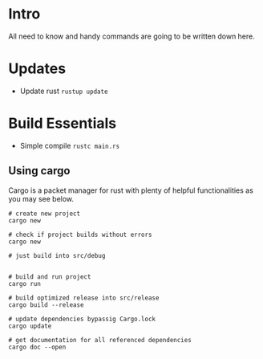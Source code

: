 # Intro

All need to know and handy commands are going to be written down here.

# Updates
* Update rust
`rustup update`

# Build Essentials

* Simple compile
`rustc main.rs`

## Using cargo

Cargo is a packet manager for rust with plenty of helpful functionalities as you may see below.

```
# create new project 
cargo new

# check if project builds without errors
cargo new

# just build into src/debug


# build and run project
cargo run

# build optimized release into src/release
cargo build --release

# update dependencies bypassig Cargo.lock
cargo update

# get documentation for all referenced dependencies
cargo doc --open

```